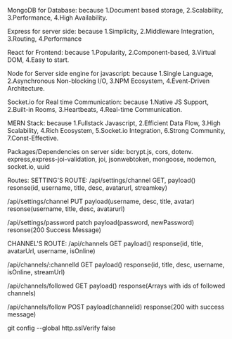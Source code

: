 MongoDB for Database: 
because 1.Document based storage, 2.Scalability, 3.Performance, 4.High Availability.

Express for server side: 
because 1.Simplicity, 2.Middleware Integration, 3.Routing, 4.Performance

React for Frontend: 
because 1.Popularity, 2.Component-based, 3.Virtual DOM, 4.Easy to start.

Node for Server side engine for javascript: 
because 1.Single Language, 2.Asynchronous Non-blocking I/O, 3.NPM Ecosystem, 4.Event-Driven Architecture.

Socket.io for Real time Communication: 
because 1.Native JS Support, 2.Built-in Rooms, 3.Heartbeats, 4.Real-time Communication.

MERN Stack: 
because 1.Fullstack Javascript, 2.Efficient Data Flow, 3.High Scalability, 4.Rich Ecosystem, 5.Socket.io Integration, 6.Strong Community, 7.Const-Effective.

Packages/Dependencies on server side:
bcrypt.js, cors, dotenv. express,express-joi-validation, joi, jsonwebtoken, mongoose, nodemon, socket.io, uuid

Routes:
SETTING'S ROUTE:
/api/settings/channel GET, payload() resonse(id, username, title, desc, avatarurl, streamkey)

/api/settings/channel PUT payload(username, desc, title, avatar) resonse(username, title, desc, avatarurl)

/api/settings/password patch payload(password, newPassword) resonse(200 Success Message)

CHANNEL'S ROUTE:
/api/channels GET payload() response(id, title, avatarUrl, username, isOnline)

/api/channels/:channelld GET payload() response(id, title, desc, username, isOnline, streamUrl)

/api/channels/followed GET payload() response(Arrays with ids of followed channels)

/api/channels/follow POST payload(channelid) response(200 with success message)

git config --global http.sslVerify false